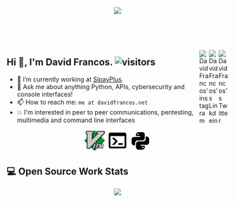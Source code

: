 <p align="center">
  <a href="https://davidfrancos.net">
    <img width="460" src="https://davidfrancos.net/theme/images/logo.png"/>
  </a>
</p>
<br/>
<br/>
<br/>

<a href="https://twitter.com/DavidFrancos" target="_blank" rel="nofollow"><img align="right" alt="David Francos's Twitter" width="22px" src="https://cdn.jsdelivr.net/npm/simple-icons@v3/icons/twitter.svg" /></a><a href="https://www.linkedin.com/in/davidfrancos" target="_blank" rel="nofollow"><img align="right" alt="DavidFrancos's Linkdein" width="22px" src="https://cdn.jsdelivr.net/npm/simple-icons@v3/icons/linkedin.svg" /></a><a href="https://www.instagram.com/david.francos" target="_blank" rel="nofollow"><img align="right" alt="DavidFrancos'instagram" width="22px" src="https://cdn.jsdelivr.net/npm/simple-icons@v3/icons/instagram.svg" /></a>
## Hi :wave:, I'm David Francos. ![visitors](https://visitor-badge.glitch.me/badge?page_id=XayOn.XayOn)

- :telescope: I’m currently working at [SipayPlus](https://sipay.es).
- :speech_balloon: Ask me about anything Python, APIs, cybersecurity and console interfaces!
- :mailbox: How to reach me: `me at davidfrancos.net`
- :collision: I'm interested in peer to peer communications, pentesting, multimedia and command line interfaces

<p align=center>
  <img width=48 src="./imgs/vim.svg" width=48/>
  <img width=48 src="./imgs/console.png"/>
  <img width=48 src="./imgs/language-python.png"/>
</p>


## :computer: Open Source Work Stats


<p align="center">
  <a href="https://github.com/anuraghazra/github-readme-stats">
    <img  src="https://github-readme-stats.vercel.app/api?username=xayon&show_icons=true&hide_border=true" />
  </a>
</p>
